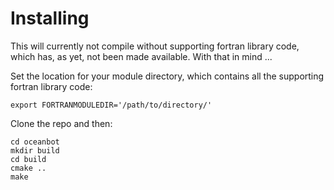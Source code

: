 Installing
==========

This will currently not compile without supporting fortran library code, which has, as yet, not been made available. With that in mind ...

Set the location for your module directory, which contains all the supporting fortran library code:

```
export FORTRANMODULEDIR='/path/to/directory/'
```

Clone the repo and then:

```
cd oceanbot
mkdir build
cd build
cmake ..
make
```

